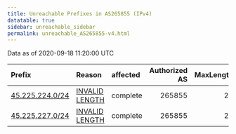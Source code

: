 ```yaml
---
title: Unreachable Prefixes in AS265855 (IPv4)
datatable: true
sidebar: unreachable_sidebar
permalink: unreachable_AS265855-v4.html
---
```


Data as of 2020-09-18 11:20:00 UTC


<div class="datatable-begin"></div>

| Prefix                                                   | Reason                                                                                                     | affected   |   Authorized AS |   MaxLength | Anchor                                         |   unreachable /24s |
|:---------------------------------------------------------|:-----------------------------------------------------------------------------------------------------------|:-----------|----------------:|------------:|:-----------------------------------------------|-------------------:|
| [45.225.224.0/24](https://stat.ripe.net/45.225.224.0/24) | [INVALID LENGTH](https://rpki-validator.ripe.net/announcement-preview?asn=AS265855&prefix=45.225.224.0/24) | complete   |          265855 |          22 | [LACNIC](unreachable_LACNIC_RPKI_Root-v4.html) |                  1 |
| [45.225.227.0/24](https://stat.ripe.net/45.225.227.0/24) | [INVALID LENGTH](https://rpki-validator.ripe.net/announcement-preview?asn=AS265855&prefix=45.225.227.0/24) | complete   |          265855 |          22 | [LACNIC](unreachable_LACNIC_RPKI_Root-v4.html) |                  1 |

<div class="datatable-end"></div>